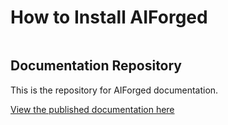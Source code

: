 # How to Install AIForged

|  |
| :--- |


## Documentation Repository

This is the repository for AIForged documentation.

[View the published documentation here](http://docs.aiforged.com)
